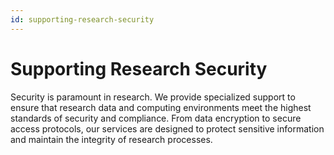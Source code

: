 ```yaml
---
id: supporting-research-security
---
```


# Supporting Research Security

Security is paramount in research. We provide specialized support to ensure that research data and computing environments meet the highest standards of security and compliance. From data encryption to secure access protocols, our services are designed to protect sensitive information and maintain the integrity of research processes.
